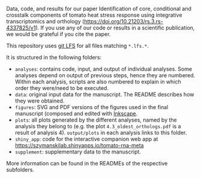 Data, code, and results for our paper Identification of core, conditional and crosstalk components of tomato heat stress response using integrative transcriptomics and orthology (https://doi.org/10.21203/rs.3.rs-4337825/v1). If you use any of our code or results in a scientific publication, we would be grateful if you cite the paper.

This repository uses [git LFS](https://git-lfs.com/) for all files matching `*.lfs.*`.

It is structured in the following folders:
- `analyses`: contains code, input, and output of individual analyses. Some analyses depend on output of previous steps, hence they are numbered. Within each analysis, scripts are also numbered to explain in which order they were/need to be executed.
- `data`: original input data for the manuscript. The README describes how they were obtained.
- `figures`: SVG and PDF versions of the figures used in the final manuscript (composed and edited with [Inkscape](https://inkscape.org/).
- `plots`: all plots generated by the different analyses, named by the analysis they belong to (e.g. the plot `4.3_oldest_orthologs.pdf` is a result of analysis 4). `output/plots` in each analysis links to this folder.
- `shiny_app`: code for the interactive companion web app at https://szymanskilab.shinyapps.io/tomato-rna-meta
- `supplement`: supplementary data to the manuscript.

More information can be found in the READMEs of the respective subfolders.
